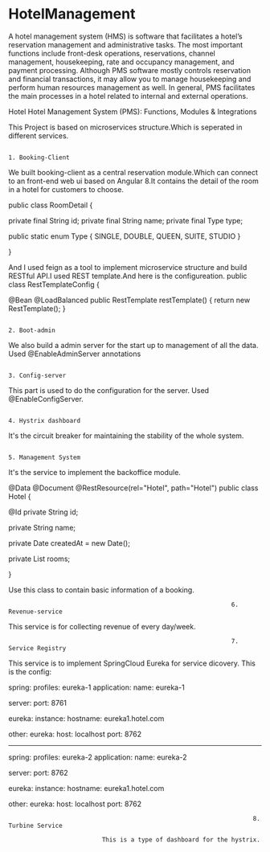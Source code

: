# HotelManagement
A hotel management system (HMS) is software that facilitates a hotel’s reservation management and administrative tasks. The most important functions include front-desk operations, reservations, channel management, housekeeping, rate and occupancy management, and payment processing. Although PMS software mostly controls reservation and financial transactions, it may allow you to manage housekeeping and perform human resources management as well. In general, PMS facilitates the main processes in a hotel related to internal and external operations.

Hotel Hotel Management System (PMS): Functions, Modules & Integrations

This Project is based on microservices structure.Which is seperated in different services.

                                                                                  1. Booking-Client

We built booking-client as a central reservation module.Which can connect to an front-end web ui based on Angular 8.It contains the detail of the room in a hotel for customers to choose.

public class RoomDetail {

  private final String id;
  private final String name;
  private final Type type;

  public static enum Type {
    SINGLE, DOUBLE, QUEEN, SUITE, STUDIO
  }

}

And I used feign as a tool to implement microservice structure and build RESTful API.I used REST template.And here is the configureation.
public class RestTemplateConfig {

  @Bean
  @LoadBalanced
  public RestTemplate restTemplate() {
    return new RestTemplate();
  }
  
                                                                            2. Boot-admin

We also build a admin server for the start up to management of all the data.
Used @EnableAdminServer annotations

                                                                            3. Config-server 
This part is used to do the configuration for the server.
Used @EnableConfigServer.

                                                                            4. Hystrix dashboard

It's the circuit breaker for maintaining the stability of the whole system.

                                                                            5. Management System

It's the service to implement the backoffice module.


@Data
@Document
@RestResource(rel="Hotel", path="Hotel")
public class Hotel {

  @Id
  private String id;
  
  private String name;
  
  private Date createdAt = new Date();

  private List<Room> rooms;

}

Use this class to contain basic information of a booking.

                                                                  6. Revenue-service

This service is for collecting revenue of every day/week.

                                                                  7. Service Registry 

This service is to implement SpringCloud Eureka for service dicovery.
This is the config:

spring:
  profiles: eureka-1
  application:
    name: eureka-1

server:
  port: 8761

eureka:
  instance:
    hostname: eureka1.hotel.com

other:
  eureka:
    host: localhost
    port: 8762

---
spring:
  profiles: eureka-2
  application:
    name: eureka-2

server:
  port: 8762

eureka:
  instance:
    hostname: eureka1.hotel.com

other:
  eureka:
    host: localhost
    port: 8762

                                                                        8. Turbine Service

                              This is a type of dashboard for the hystrix.



